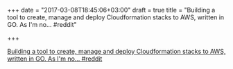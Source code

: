 +++
date = "2017-03-08T18:45:06+03:00"
draft = true
title = "Building a tool to create, manage and deploy Cloudformation stacks to AWS, written in GO. As I'm no…  #reddit"

+++

<p><a href="https://t.co/6OOUM6tQlI">Building a tool to create, manage and deploy Cloudformation stacks to AWS, written in GO. As I'm no…  #reddit</a></p>
